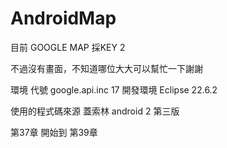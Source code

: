 AndroidMap
==========
目前 GOOGLE MAP 採KEY 2

不過沒有畫面，不知道哪位大大可以幫忙一下謝謝


環境 代號 google.api.inc 17
開發環境 Eclipse 22.6.2 

使用的程式碼來源  蓋索林
android 2 第三版

第37章 開始到 第39章

